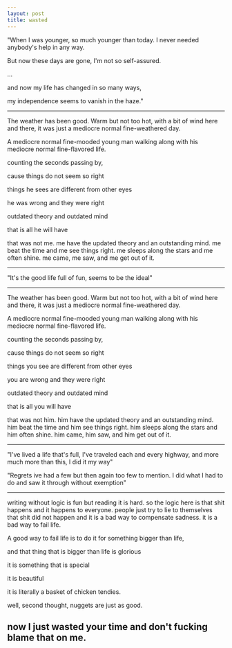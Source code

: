 ```yaml
---
layout: post
title: wasted
---
```


"When I was younger, so much younger than today. I never needed anybody's help in any way. 

But now these days are gone, I'm not so self-assured.

...

and now my life has changed in so many ways,

my independence seems to vanish in the haze."

---

The weather has been good. Warm but not too hot, with a bit of wind here and there, it was just a mediocre normal fine-weathered day. 

A mediocre normal fine-mooded young man walking along with his mediocre normal fine-flavored life.

counting the seconds passing by,

cause things do not seem so right

things he sees are different from other eyes

he was wrong and they were right

outdated theory and outdated mind

that is all he will have

that was not me. me have the updated theory and an outstanding mind. me beat the time and me see things right. me sleeps along the stars and me often shine. me came, me saw, and me get out of it. 

---

"It's the good life full of fun, seems to be the ideal"

---

The weather has been good. Warm but not too hot, with a bit of wind here and there, it was just a mediocre normal fine-weathered day. 

A mediocre normal fine-mooded young man walking along with his mediocre normal fine-flavored life.

counting the seconds passing by,

cause things do not seem so right

things you see are different from other eyes

you are wrong and they were right

outdated theory and outdated mind

that is all you will have

that was not him. him have the updated theory and an outstanding mind. him beat the time and him see things right. him sleeps along the stars and him often shine. him came, him saw, and him get out of it. 

---

"I've lived a life that's full, I've traveled each and every highway, and more much more than this, I did it my way"

"Regrets ive had a few
but then again too few to mention.
I did what I had to do and saw it through without exemption"

---

writing without logic is fun but reading it is hard. so the logic here is that shit happens and it happens to everyone. people just try to lie to themselves that shit did not happen and it is a bad way to compensate sadness. it is a bad way to fail life. 

A good way to fail life is to do it for something bigger than life, 

and that thing that is bigger than life is glorious

it is something that is special

it is beautiful

it is literally a basket of chicken tendies.

well, second thought, nuggets are just as good.

## now I just wasted your time and don't fucking blame that on me.